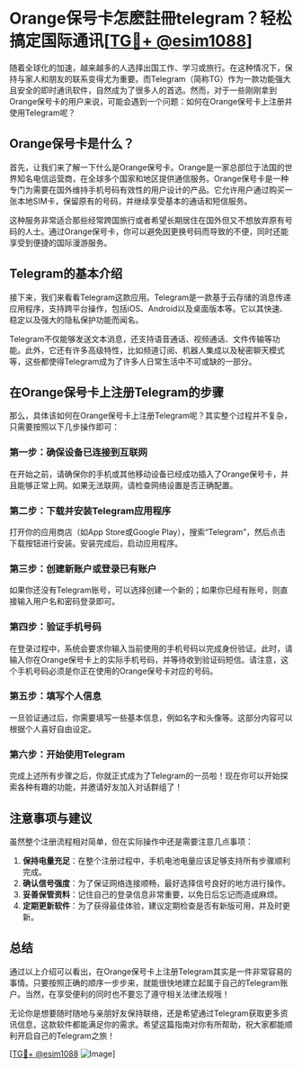 # Orange保号卡怎麽註冊telegram？轻松搞定国际通讯[[TG💪+ @esim1088](https://t.me/s/esim1088)]

随着全球化的加速，越来越多的人选择出国工作、学习或旅行。在这种情况下，保持与家人和朋友的联系变得尤为重要。而Telegram（简称TG）作为一款功能强大且安全的即时通讯软件，自然成为了很多人的首选。然而，对于一些刚刚拿到Orange保号卡的用户来说，可能会遇到一个问题：如何在Orange保号卡上注册并使用Telegram呢？

## Orange保号卡是什么？

首先，让我们来了解一下什么是Orange保号卡。Orange是一家总部位于法国的世界知名电信运营商，在全球多个国家和地区提供通信服务。Orange保号卡是一种专门为需要在国外维持手机号码有效性的用户设计的产品。它允许用户通过购买一张本地SIM卡，保留原有的号码，并继续享受基本的通话和短信服务。

这种服务非常适合那些经常跨国旅行或者希望长期居住在国外但又不想放弃原有号码的人士。通过Orange保号卡，你可以避免因更换号码而导致的不便，同时还能享受到便捷的国际漫游服务。

## Telegram的基本介绍

接下来，我们来看看Telegram这款应用。Telegram是一款基于云存储的消息传递应用程序，支持跨平台操作，包括iOS、Android以及桌面版本等。它以其快速、稳定以及强大的隐私保护功能而闻名。

Telegram不仅能够发送文本消息，还支持语音通话、视频通话、文件传输等功能。此外，它还有许多高级特性，比如频道订阅、机器人集成以及秘密聊天模式等，这些都使得Telegram成为了许多人日常生活中不可或缺的一部分。

## 在Orange保号卡上注册Telegram的步骤

那么，具体该如何在Orange保号卡上注册Telegram呢？其实整个过程并不复杂，只需要按照以下几步操作即可：

### 第一步：确保设备已连接到互联网
在开始之前，请确保你的手机或其他移动设备已经成功插入了Orange保号卡，并且能够正常上网。如果无法联网，请检查网络设置是否正确配置。

### 第二步：下载并安装Telegram应用程序
打开你的应用商店（如App Store或Google Play），搜索“Telegram”，然后点击下载按钮进行安装。安装完成后，启动应用程序。

### 第三步：创建新账户或登录已有账户
如果你还没有Telegram账号，可以选择创建一个新的；如果你已经有账号，则直接输入用户名和密码登录即可。

### 第四步：验证手机号码
在登录过程中，系统会要求你输入当前使用的手机号码以完成身份验证。此时，请输入你在Orange保号卡上的实际手机号码，并等待收到验证码短信。请注意，这个手机号码必须是你正在使用的Orange保号卡对应的号码。

### 第五步：填写个人信息
一旦验证通过后，你需要填写一些基本信息，例如名字和头像等。这部分内容可以根据个人喜好自由设定。

### 第六步：开始使用Telegram
完成上述所有步骤之后，你就正式成为了Telegram的一员啦！现在你可以开始探索各种有趣的功能，并邀请好友加入对话群组了！

## 注意事项与建议

虽然整个注册流程相对简单，但在实际操作中还是需要注意几点事项：

1. **保持电量充足**：在整个注册过程中，手机电池电量应该足够支持所有步骤顺利完成。
2. **确认信号强度**：为了保证网络连接顺畅，最好选择信号良好的地方进行操作。
3. **妥善保管资料**：记住自己的登录信息非常重要，以免日后忘记而造成麻烦。
4. **定期更新软件**：为了获得最佳体验，建议定期检查是否有新版可用，并及时更新。

## 总结

通过以上介绍可以看出，在Orange保号卡上注册Telegram其实是一件非常容易的事情。只要按照正确的顺序一步步来，就能很快地建立起属于自己的Telegram账户。当然，在享受便利的同时也不要忘了遵守相关法律法规哦！

无论你是想要随时随地与亲朋好友保持联络，还是希望通过Telegram获取更多资讯信息，这款软件都能满足你的需求。希望这篇指南对你有所帮助，祝大家都能顺利开启自己的Telegram之旅！

[[TG💪+ @esim1088](https://t.me/s/esim1088) ![Image](https://i.postimg.cc/4NQfJmqS/Snipaste-2025-05-13-00-14-12.png)]